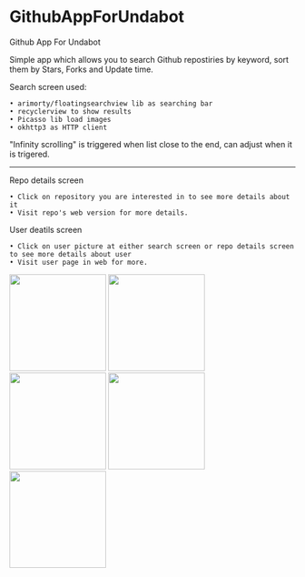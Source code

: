 # GithubAppForUndabot
Github App For Undabot

Simple app which allows you to search Github repostiries by keyword, sort them by Stars, Forks and Update time.

Search screen used: 

	• arimorty/floatingsearchview lib as searching bar
	• recyclerview to show results
	• Picasso lib load images
	• okhttp3 as HTTP client
  
"Infinity scrolling" is triggered when list close to the end, can adjust when it is trigered.
________

Repo details screen

	• Click on repository you are interested in to see more details about it
	• Visit repo's web version for more details.
  
User deatils screen

	• Click on user picture at either search screen or repo details screen to see more details about user 
	• Visit user page in web for more.

<img src="https://user-images.githubusercontent.com/33250916/45399394-6dd8f300-b67a-11e8-8b7f-57e607754630.png" width="170"> <img src="https://user-images.githubusercontent.com/33250916/45399395-6dd8f300-b67a-11e8-971f-c5a451328705.png" width="170"> <img src="https://user-images.githubusercontent.com/33250916/45399396-6dd8f300-b67a-11e8-8ef4-b2ab214ea9b2.png" width="170"> <img src="https://user-images.githubusercontent.com/33250916/45399397-6e718980-b67a-11e8-8c04-d1fd5578cb8b.png" width="170"> <img src="https://user-images.githubusercontent.com/33250916/45399398-6e718980-b67a-11e8-9abc-9bdf7a1a91eb.png" width="170">
